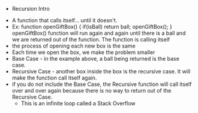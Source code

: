 - Recursion Intro

* A function that calls itself... until it doesn't.
* Ex:
  function openGiftBox() {
  if(isBall) return ball;
  openGiftBox();
  }
  openGiftBox() function will run again and again until there is a ball and we are returned out of the function. The function is calling itself
* the process of opening each new box is the same
* Each time we open the box, we make the problem smaller
* Base Case - in the example above, a ball being returned is the base case.
* Recursive Case - another box inside the box is the recursive case. It will make the function call itself again.
* if you do not include the Base Case, the Recursive function will call itself over and over again because there is no way to return out of the Recursive Case.
  - This is an infinite loop called a Stack Overflow
